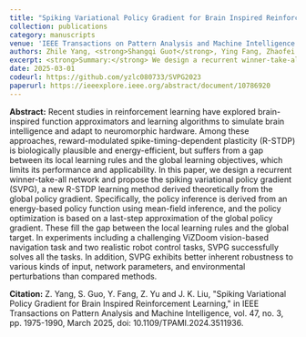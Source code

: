 ```yaml
---
title: "Spiking Variational Policy Gradient for Brain Inspired Reinforcement Learning"
collection: publications
category: manuscripts
venue: 'IEEE Transactions on Pattern Analysis and Machine Intelligence (<strong>IEEE TPAMI</strong>), March 1'
authors: Zhile Yang, <strong>Shangqi Guo†</strong>, Ying Fang, Zhaofei Yu and Jian K. Liu
excerpt: <strong>Summary:</strong> We design a recurrent winner-take-all network and propose the spiking variational policy gradient (SVPG), a new R-STDP learning method derived theoretically from the global policy gradient.
date: 2025-03-01
codeurl: https://github.com/yzlc080733/SVPG2023
paperurl: https://ieeexplore.ieee.org/abstract/document/10786920
---
```

<strong>Abstract:</strong> Recent studies in reinforcement learning have explored brain-inspired function approximators and learning algorithms to simulate brain intelligence and adapt to neuromorphic hardware. Among these approaches, reward-modulated spike-timing-dependent plasticity (R-STDP) is biologically plausible and energy-efficient, but suffers from a gap between its local learning rules and the global learning objectives, which limits its performance and applicability. In this paper, we design a recurrent winner-take-all network and propose the spiking variational policy gradient (SVPG), a new R-STDP learning method derived theoretically from the global policy gradient. Specifically, the policy inference is derived from an energy-based policy function using mean-field inference, and the policy optimization is based on a last-step approximation of the global policy gradient. These fill the gap between the local learning rules and the global target. In experiments including a challenging ViZDoom vision-based navigation task and two realistic robot control tasks, SVPG successfully solves all the tasks. In addition, SVPG exhibits better inherent robustness to various kinds of input, network parameters, and environmental perturbations than compared methods.

<strong>Citation:</strong> Z. Yang, S. Guo, Y. Fang, Z. Yu and J. K. Liu, "Spiking Variational Policy Gradient for Brain Inspired Reinforcement Learning," in IEEE Transactions on Pattern Analysis and Machine Intelligence, vol. 47, no. 3, pp. 1975-1990, March 2025, doi: 10.1109/TPAMI.2024.3511936. 

